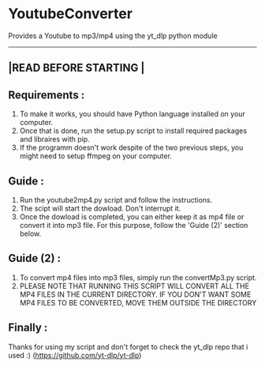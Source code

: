 # YoutubeConverter
Provides a Youtube to mp3/mp4 using the yt_dlp python module

-----------------------
|READ BEFORE STARTING |
-----------------------

Requirements :
-------------

1) To make it works, you should have Python language installed on your computer.
2) Once that is done, run the setup.py script to install required packages and libraires with pip.
3) If the programm doesn't work despite of the two previous steps, you might need to setup ffmpeg on your computer. 

Guide :
-------

1. Run the youtube2mp4.py script and follow the instructions.
2. The scipt will start the dowload. Don't interrupt it.
3. Once the dowload is completed, you can either keep it as mp4 file or convert it into mp3 file. For this purpose, follow the 'Guide (2)' section below.

Guide (2) :
-----------
1. To convert mp4 files into mp3 files, simply run the convertMp3.py script.
2. PLEASE NOTE THAT RUNNING THIS SCRIPT WILL CONVERT ALL THE MP4 FILES IN THE CURRENT DIRECTORY. IF YOU DON'T WANT SOME MP4 FILES TO BE CONVERTED, MOVE THEM OUTSIDE THE DIRECTORY

Finally :
---------

Thanks for using my script and don't forget to check the yt_dlp repo that i used :)
(https://github.com/yt-dlp/yt-dlp)
